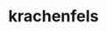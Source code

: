 ---
title: "krachenfels"
url: /villingen-schwenningen/krachenfels-am-krebsgraben/
shop: Bäckerei
---